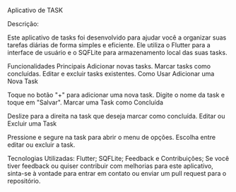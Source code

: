 Aplicativo de TASK

Descrição:

Este aplicativo de tasks foi desenvolvido para ajudar você a organizar suas tarefas diárias de forma simples e eficiente. 
Ele utiliza o Flutter para a interface de usuário e o SQFLite para armazenamento local das suas tasks.

Funcionalidades Principais
Adicionar novas tasks.
Marcar tasks como concluídas.
Editar e excluir tasks existentes.
Como Usar
Adicionar uma Nova Task

Toque no botão "+" para adicionar uma nova task.
Digite o nome da task e toque em "Salvar".
Marcar uma Task como Concluída

Deslize para a direita na task que deseja marcar como concluída.
Editar ou Excluir uma Task

Pressione e segure na task para abrir o menu de opções.
Escolha entre editar ou excluir a task.


Tecnologias Utilizadas:
Flutter;
SQFLite;
Feedback e Contribuições;
Se você tiver feedback ou quiser contribuir com melhorias para este aplicativo, sinta-se à vontade para entrar em contato ou enviar um pull request para o repositório.
